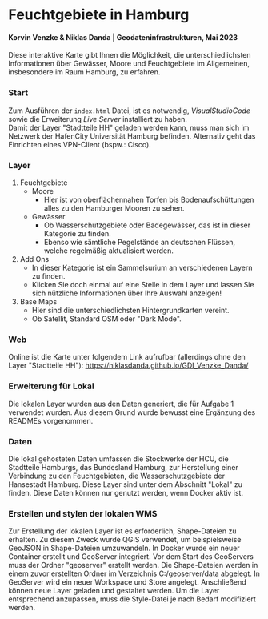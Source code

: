 # Feuchtgebiete in Hamburg
#### Korvin Venzke & Niklas Danda | Geodateninfrastrukturen, Mai 2023
Diese interaktive Karte gibt Ihnen die Möglichkeit, die unterschiedlichsten Informationen über Gewässer, Moore und Feuchtgebiete im Allgemeinen, insbesondere im Raum Hamburg, zu erfahren.


### Start
Zum Ausführen der ```index.html``` Datei, ist es notwendig, _VisualStudioCode_ sowie die Erweiterung _Live Server_ installiert zu haben.  
Damit der Layer "Stadtteile HH" geladen werden kann, muss man sich im Netzwerk der HafenCity Universität Hamburg befinden. Alternativ geht das Einrichten eines VPN-Client (bspw.: Cisco).



### Layer  
1. Feuchtgebiete
   - Moore
     - Hier ist von oberflächennahen Torfen bis Bodenaufschüttungen alles zu den Hamburger Mooren zu sehen.   
   - Gewässer
     - Ob Wasserschutzgebiete oder Badegewässer, das ist in dieser Kategorie zu finden.   
     - Ebenso wie sämtliche Pegelstände an deutschen Flüssen, welche regelmäßig aktualisiert werden.   
2. Add Ons
   - In dieser Kategorie ist ein Sammelsurium an verschiedenen Layern zu finden.
   - Klicken Sie doch einmal auf eine Stelle in dem Layer und lassen Sie sich nützliche Informationen über Ihre Auswahl anzeigen!
3. Base Maps
   - Hier sind die unterschiedlichsten Hintergrundkarten vereint.
   - Ob Satellit, Standard OSM oder "Dark Mode".

### Web
Online ist die Karte unter folgendem Link aufrufbar (allerdings ohne den Layer "Stadtteile HH"):
https://niklasdanda.github.io/GDI_Venzke_Danda/



### Erweiterung für Lokal
Die lokalen Layer wurden aus den Daten generiert, die für Aufgabe 1 verwendet wurden. Aus diesem Grund wurde bewusst eine Ergänzung des READMEs vorgenommen.

### Daten
Die lokal gehosteten Daten umfassen die Stockwerke der HCU, die Stadtteile Hamburgs, das Bundesland Hamburg, zur Herstellung einer Verbindung zu den Feuchtgebieten, die Wasserschutzgebiete der Hansestadt Hamburg. Diese Layer sind unter dem Abschnitt "Lokal" zu finden. Diese Daten können nur genutzt werden, wenn Docker aktiv ist.

### Erstellen und stylen der lokalen WMS
Zur Erstellung der lokalen Layer ist es erforderlich, Shape-Dateien zu erhalten. Zu diesem Zweck wurde QGIS verwendet, um beispielsweise GeoJSON in Shape-Dateien umzuwandeln. In Docker wurde ein neuer Container erstellt und GeoServer integriert. Vor dem Start des GeoServers muss der Ordner "geoserver" erstellt werden. Die Shape-Dateien werden in einem zuvor erstellten Ordner im Verzeichnis C:/geoserver/data abgelegt. In GeoServer wird ein neuer Workspace und Store angelegt. Anschließend können neue Layer geladen und gestaltet werden. Um die Layer entsprechend anzupassen, muss die Style-Datei je nach Bedarf modifiziert werden.





